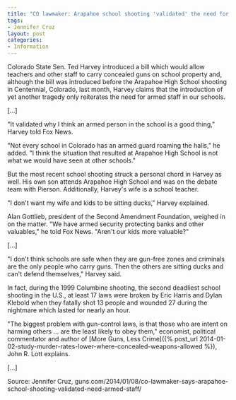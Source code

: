 ```yaml
---
title: "CO lawmaker: Arapahoe school shooting 'validated' the need for armed staff"
tags:
- Jennifer Cruz
layout: post
categories:
- Information
---
```


Colorado State Sen. Ted Harvey introduced a bill which would allow teachers and other staff to carry concealed guns on school property and, although the bill was introduced before the Arapahoe High School shooting in Centennial, Colorado, last month, Harvey claims that the introduction of yet another tragedy only reiterates the need for armed staff in our schools.

\[...\]

"It validated why I think an armed person in the school is a good thing," Harvey told Fox News.

"Not every school in Colorado has an armed guard roaming the halls," he added. "I think the situation that resulted at Arapahoe High School is not what we would have seen at other schools."

But the most recent school shooting struck a personal chord in Harvey as well. His own son attends Arapahoe High School and was on the debate team with Pierson. Additionally, Harvey's wife is a school teacher.

"I don't want my wife and kids to be sitting ducks," Harvey explained.

Alan Gottlieb, president of the Second Amendment Foundation, weighed in on the matter. "We have armed security protecting banks and other valuables," he told Fox News. "Aren't our kids more valuable?"

\[...\]

"I don't think schools are safe when they are gun-free zones and criminals are the only people who carry guns. Then the others are sitting ducks and can't defend themselves," Harvey said.

In fact, during the 1999 Columbine shooting, the second deadliest school shooting in the U.S., at least 17 laws were broken by Eric Harris and Dylan Klebold when they fatally shot 13 people and wounded 27 during the nightmare which lasted for nearly an hour.

"The biggest problem with gun-control laws, is that those who are intent on harming others ... are the least likely to obey them," economist, political commentator and author of [More Guns, Less Crime]({% post_url 2014-01-02-study-murder-rates-lower-where-concealed-weapons-allowed %}), John R. Lott explains.

\[...\]

Source: Jennifer Cruz, guns.com/2014/01/08/co-lawmaker-says-arapahoe-school-shooting-validated-need-armed-staff/
